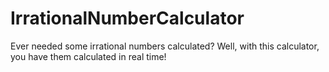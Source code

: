 # IrrationalNumberCalculator
Ever needed some irrational numbers calculated? Well, with this calculator, you have them calculated in real time!
